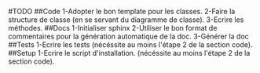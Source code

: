 #TODO
##Code
1-Adopter le bon template pour les classes.
2-Faire la structure de classe (en se servant du diagramme de classe).
3-Ecrire les méthodes.
##Docs
1-Initialiser sphinx
2-Utiliser le bon format de commentaires pour la génération automatique de la doc.
3-Générer la doc
##Tests
1-Ecrire les tests (nécéssite au moins l'étape 2 de la section code).
##Setup
1-Ecrire le script d'installation. (nécéssite au moins l'étape 2 de la section code).
